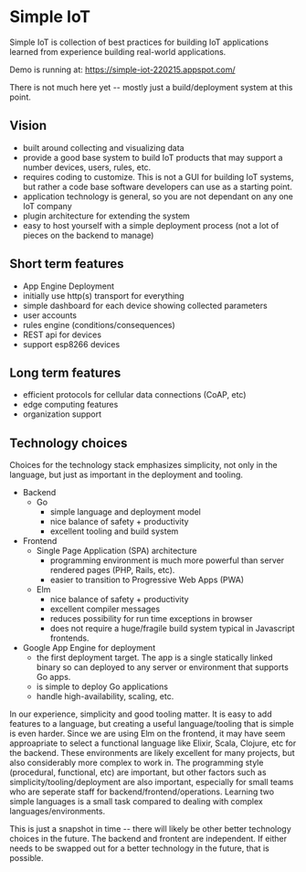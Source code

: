 # Simple IoT

Simple IoT is collection of best practices for building IoT applications
learned from experience building real-world applications.

Demo is running at: https://simple-iot-220215.appspot.com/

There is not much here yet -- mostly just a build/deployment system at
this point.

## Vision

- built around collecting and visualizing data
- provide a good base system to build IoT products that may support a number
  devices, users, rules, etc.
- requires coding to customize. This is not a GUI for building IoT systems,
  but rather a code base software developers can use as a starting point.
- application technology is general, so you are not dependant on any one
  IoT company
- plugin architecture for extending the system
- easy to host yourself with a simple deployment process
  (not a lot of pieces on the backend to manage)

## Short term features

- App Engine Deployment
- initially use http(s) transport for everything
- simple dashboard for each device showing collected parameters
- user accounts
- rules engine (conditions/consequences)
- REST api for devices
- support esp8266 devices

## Long term features

- efficient protocols for cellular data connections (CoAP, etc)
- edge computing features
- organization support

## Technology choices

Choices for the technology stack emphasizes simplicity, not only in the
language, but just as important in the deployment and tooling.

- Backend
  - Go
    - simple language and deployment model
    - nice balance of safety + productivity
    - excellent tooling and build system
- Frontend
  - Single Page Application (SPA) architecture
    - programming environment is much more powerful than server rendered
      pages (PHP, Rails, etc).
    - easier to transition to Progressive Web Apps (PWA)
  - Elm
    - nice balance of safety + productivity
    - excellent compiler messages
    - reduces possibility for run time exceptions in browser
    - does not require a huge/fragile build system typical in
      Javascript frontends.
- Google App Engine for deployment
  - the first deployment target. The app is a single statically linked binary
    so can deployed to any server or environment that supports Go apps.
  - is simple to deploy Go applications
  - handle high-availability, scaling, etc.

In our experience, simplicity and good tooling matter. It is easy to add features
to a language, but creating a useful language/tooling that is simple is even harder.
Since we are using Elm on the frontend, it may have seem approapriate to select
a functional language like Elixir, Scala, Clojure, etc for the backend. These
environments are likely excellent for many projects, but also considerably more
complex to work in. The programming style (procedural, functional, etc) are important,
but other factors such as simplicity/tooling/deployment are also important, especially
for small teams who are seperate staff for backend/frontend/operations. Learning two
simple languages is a small task compared to dealing with complex languages/environments.

This is just a snapshot in time -- there will likely be other better technology choices in the
future. The backend and frontent are independent. If either needs
to be swapped out for a better technology in the future, that is possible.
